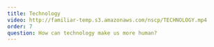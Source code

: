 ```yaml
---
title: Technology
video: http://familiar-temp.s3.amazonaws.com/nscp/TECHNOLOGY.mp4
order: 7
question: How can technology make us more human?
---
```

